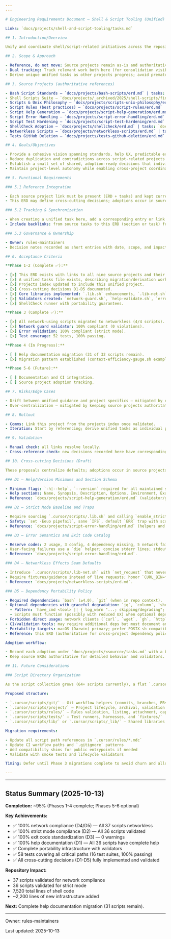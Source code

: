 ```yaml
---
---

# Engineering Requirements Document — Shell & Script Tooling (Unified)

Links: `docs/projects/shell-and-script-tooling/tasks.md`

## 1. Introduction/Overview

Unify and coordinate shell/script-related initiatives across the repository by referencing existing projects without moving files. This project provides a single place to align goals, reduce duplication, and track cross-cutting decisions while each source project remains authoritative for its own scope.

## 2. Scope & Approach

- Reference, do not move: Source projects remain as-is and authoritative.
- Dual tracking: Track relevant work both here (for consolidation visibility) and within each source project (for local ownership).
- Derive unique unified tasks as other projects progress; avoid premature merging.

## 3. Source Projects (authoritative references)

- Bash Script Standards — `docs/projects/bash-scripts/erd.md` | tasks: `docs/projects/bash-scripts/tasks.md`
- Shell Scripts Suite — `docs/projects/_archived/2025/shell-scripts/final-summary.md` | **Completed 2025-10-11**
- Scripts & Unix Philosophy — `docs/projects/scripts-unix-philosophy/erd.md` | tasks: `docs/projects/scripts-unix-philosophy/tasks.md`
- Script Rules (best practices) — `docs/projects/script-rules/erd.md` | tasks: `docs/projects/script-rules/tasks.md`
- Script Help Generation — `docs/projects/script-help-generation/erd.md` | tasks: `docs/projects/script-help-generation/tasks.md`
- Script Error Handling — `docs/projects/script-error-handling/erd.md` | tasks: `docs/projects/script-error-handling/tasks.md`
- Script Test Hardening — `docs/projects/script-test-hardening/erd.md` | tasks: `docs/projects/script-test-hardening/tasks.md`
- ShellCheck Adoption — `docs/projects/shellcheck/erd.md` | tasks: `docs/projects/shellcheck/tasks.md`
- Networkless Scripts — `docs/projects/networkless-scripts/erd.md` | tasks: `docs/projects/networkless-scripts/tasks.md`
- Tests GitHub Deletion — `docs/projects/tests-github-deletion/erd.md` | tasks: `docs/projects/tests-github-deletion/tasks.md` | **Note: Actively experiencing this issue (tmp-scan/ appeared during session)**

## 4. Goals/Objectives

- Provide a cohesive vision spanning standards, help UX, predictable errors, tests, linting, and offline capability.
- Reduce duplication and contradictions across script-related projects.
- Establish a small set of shared, adoption-ready decisions that individual suites can opt into.
- Maintain project-level autonomy while enabling cross-project coordination.

## 5. Functional Requirements

### 5.1 Reference Integration

- Each source project link must be present (ERD + tasks) and kept current.
- This ERD may define cross-cutting decisions; adoptions occur in source projects with explicit links back here.

### 5.2 Tracking & Synchronization

- When creating a unified task here, add a corresponding entry or link in the relevant source project tasks.
- Include backlinks: from source tasks to this ERD (section or task) for traceability.

### 5.3 Governance & Ownership

- Owner: rules-maintainers
- Decision notes recorded as short entries with date, scope, and impacted projects.

## 6. Acceptance Criteria

**Phase 1-2 (Complete ✅):**

- [x] This ERD exists with links to all nine source projects and their tasks.
- [x] A unified tasks file exists, describing migration/derivation workflow and dual-tracking policy.
- [x] Projects index updated to include this unified project.
- [x] Cross-cutting decisions D1-D5 documented.
- [x] Core libraries implemented: `.lib.sh` enhancements, `.lib-net.sh` seam.
- [x] Validators created: `network-guard.sh`, `help-validate.sh`, `error-validate.sh`.
- [x] ShellCheck runner with portability guarantees.

**Phase 3 (Complete ✅):**

- [x] All network-using scripts migrated to networkless (4/4 scripts).
- [x] Network guard validator: 100% compliant (0 violations).
- [x] Error validation: 100% compliant (strict mode).
- [x] Test coverage: 52 tests, 100% passing.

**Phase 4 (In Progress):**

- [ ] Help documentation migration (31 of 32 scripts remain).
- [x] Migration pattern established (context-efficiency-gauge.sh example).

**Phase 5-6 (Future):**

- [ ] Documentation and CI integration.
- [ ] Source project adoption tracking.

## 7. Risks/Edge Cases

- Drift between unified guidance and project specifics — mitigated by explicit backlinks and minimal shared decisions.
- Over-centralization — mitigated by keeping source projects authoritative and adopting changes opt-in.

## 8. Rollout

- Comms: Link this project from the projects index once validated.
- Iteration: Start by referencing; derive unified tasks as individual projects progress.

## 9. Validation

- Manual check: all links resolve locally.
- Cross-reference check: new decisions recorded here have corresponding adoption notes in source projects.

## 10. Cross-cutting Decisions (Draft)

These proposals centralize defaults; adoptions occur in source projects with explicit backlinks.

### D1 — Help/Version Minimums and Section Schema

- Minimum flags: `-h|--help`, `--version` required for all maintained scripts.
- Help sections: Name, Synopsis, Description, Options, Environment, Examples, Exit Codes.
- Reference: `docs/projects/script-help-generation/erd.md` (validator/generator authority).

### D2 — Strict Mode Baseline and Traps

- Require sourcing `.cursor/scripts/.lib.sh` and calling `enable_strict_mode` or equivalent.
- Safety: `set -Eeuo pipefail`, sane `IFS`, default `ERR` trap with script:line print.
- Reference: `docs/projects/script-error-handling/erd.md` (helpers and validator).

### D3 — Error Semantics and Exit Code Catalog

- Reserve codes: 2 usage, 3 config, 4 dependency missing, 5 network failure, 6 timeout, 20 internal.
- User-facing failures use a `die` helper; concise stderr lines; stdout remains machine-output only.
- Reference: `docs/projects/script-error-handling/erd.md`.

### D4 — Networkless Effects Seam Defaults

- Introduce `.cursor/scripts/.lib-net.sh` with `net_request` that never performs HTTP.
- Require fixtures/guidance instead of live requests; honor `CURL_BIN=false`, `HTTP_BIN=false`.
- Reference: `docs/projects/networkless-scripts/erd.md`.

### D5 — Dependency Portability Policy

- Required dependencies: `bash` (≥4.0), `git` (when in repo context).
- Optional dependencies with graceful degradation: `jq`, `column`, `shellcheck`.
  - Pattern: `have_cmd <tool> || { log_warn "...; skipping/degrading"; exit 0; }`
  - Scripts must function (possibly with reduced UX) when optional deps are absent.
- Forbidden direct usage: network clients (`curl`, `wget`, `gh`, `http`) — must use `.lib-net.sh` seam.
- CI/validation tools: may require additional deps but must document and handle absence gracefully.
- Portability targets: macOS (Darwin) primary; prefer POSIX-sh compatible patterns where feasible.
- Reference: this ERD (authoritative for cross-project dependency policy).

Adoption workflow:

- Record each adoption under `docs/projects/<source>/tasks.md` with a backlink to this section and status.
- Keep source ERDs authoritative for detailed behavior and validators.

## 11. Future Considerations

### Script Directory Organization

As the script collection grows (64+ scripts currently), a flat `.cursor/scripts/` directory becomes difficult to navigate. After Phase 3 migrations stabilize, organize scripts into logical subdirectories based on functional groupings.

Proposed structure:

- `.cursor/scripts/git/` — Git workflow helpers (commits, branches, PRs, checks)
- `.cursor/scripts/project/` — Project lifecycle, archival, validation
- `.cursor/scripts/rules/` — Rules validation, listing, attachment, capabilities sync
- `.cursor/scripts/tests/` — Test runners, harnesses, and `fixtures/`
- `.cursor/scripts/lib/` or `.cursor/scripts/_lib/` — Shared libraries (`.lib.sh`, `.lib-net.sh`)

Migration requirements:

- Update all script path references in `.cursor/rules/*.mdc`
- Update CI workflow paths and `.gitignore` patterns
- Add compatibility shims for public entrypoints if needed
- Validate with smoke tests and lifecycle validators

Timing: Defer until Phase 3 migrations complete to avoid churn and allow real usage patterns to inform final groupings.

---
```


---

## Status Summary (2025-10-13)

**Completion:** ~95% (Phases 1-4 complete; Phases 5-6 optional)

**Key Achievements:**

- ✅ 100% network compliance (D4/D5) — All 37 scripts networkless
- ✅ 100% strict mode compliance (D2) — All 36 scripts validated
- ✅ 100% exit code standardization (D3) — 0 warnings
- ✅ 100% help documentation (D1) — All 36 scripts have complete help
- ✅ Complete portability infrastructure with validators
- ✅ 58 tests covering all critical paths (16 test suites, 100% passing)
- ✅ All cross-cutting decisions (D1-D5) fully implemented and validated

**Repository Impact:**

- 37 scripts validated for network compliance
- 36 scripts validated for strict mode
- 7,520 total lines of shell code
- ~2,200 lines of new infrastructure added

**Next:** Complete help documentation migration (31 scripts remain).

---

Owner: rules-maintainers

Last updated: 2025-10-13
